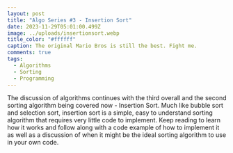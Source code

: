 ```yaml
---
layout: post
title: "Algo Series #3 - Insertion Sort"
date: 2023-11-29T05:01:00.499Z
image: ../uploads/insertionsort.webp
title_color: "#ffffff"
caption: The original Mario Bros is still the best. Fight me.
comments: true
tags:
  - Algorithms
  - Sorting
  - Programming
---
```

The discussion of algorithms continues with the third overall and the second sorting algorithm being covered now - Insertion Sort. Much like bubble sort and selection sort, insertion sort is a simple, easy to understand sorting algorithm that requires very little code to implement. Keep reading to learn how it works and follow along with a code example of how to implement it as well as a discussion of when it might be the ideal sorting algorithm to use in your own code.